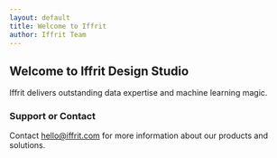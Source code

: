 ```yaml
---
layout: default
title: Welcome to Iffrit
author: Iffrit Team
---
```


## Welcome to Iffrit Design Studio

Iffrit delivers outstanding data expertise and machine learning magic.

### Support or Contact

Contact hello@iffrit.com for more information about our products and solutions.